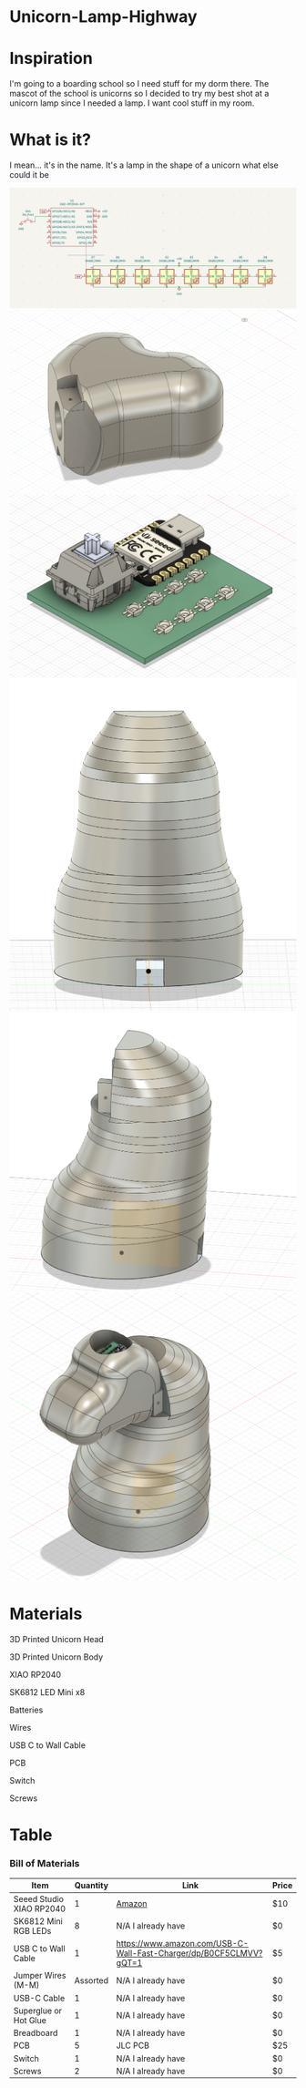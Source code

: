 # Unicorn-Lamp-Highway

# Inspiration
I'm going to a boarding school so I need stuff for my dorm there. The mascot of the school is unicorns so I decided to try my best shot at a unicorn lamp since I needed a lamp. I want cool stuff in my room.

# What is it?
I mean... it's in the name. It's a lamp in the shape of a unicorn what else could it be

![image](https://github.com/Hobonker/Unicorn-Lamp-Highway/blob/main/Images/Schematic%20Lamp.png)
![image](https://github.com/Hobonker/Unicorn-Lamp-Highway/blob/main/Images/FINAL%20UniHead.png)
![image](https://github.com/Hobonker/Unicorn-Lamp-Highway/blob/main/Images/Unilamp%20PCB.png)
![image](https://github.com/Hobonker/Unicorn-Lamp-Highway/blob/main/Images/FINAL%20Lamp%20Body%20Cable%20Port.png)
![image](https://github.com/Hobonker/Unicorn-Lamp-Highway/blob/main/Images/FINAL%20Lamp%20Body%20v2.png)
![image](https://github.com/Hobonker/Unicorn-Lamp-Highway/blob/main/Images/FINAL%20Lamp%20Assembly%20v3.png)



# Materials
3D Printed Unicorn Head

3D Printed Unicorn Body

XIAO RP2040

SK6812 LED Mini x8

Batteries

Wires

USB C to Wall Cable

PCB

Switch

Screws

# Table
### Bill of Materials


| Item                     | Quantity | Link                                                                    | Price |
|--------------------------|----------|-------------------------------------------------------------------------|-------|
| Seeed Studio XIAO RP2040 | 1        | [Amazon](https://www.amazon.com/dp/B09NNVNW7M)                          | $10   |
| SK6812 Mini RGB LEDs     | 8        | N/A I already have                                                      | $0    |
| USB C to Wall Cable      | 1        | https://www.amazon.com/USB-C-Wall-Fast-Charger/dp/B0CF5CLMVV?gQT=1      | $5    |
| Jumper Wires (M-M)       | Assorted | N/A I already have                                                      | $0    |
| USB-C Cable              | 1        | N/A I already have                                                      | $0    |
| Superglue or Hot Glue    | 1        | N/A I already have                                                      | $0    |
| Breadboard               | 1        | N/A I already have                                                      | $0    |
| PCB                      | 5        | JLC PCB                                                                 | $25   |
| Switch                   | 1        | N/A I already have                                                      | $0    |
| Screws                   | 2        | N/A I already have                                                      | $0    |

